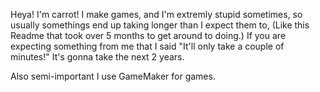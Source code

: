Heya! I'm carrot! I make games, and I'm  extremly stupid sometimes, so usually somethings end up taking longer than I expect them to, (Like this Readme that took over 5 months to get around to doing.) If you are expecting something from me that I said "It'll only take a couple of minutes!" It's gonna take the next 2 years.

Also semi-important I use GameMaker for games.
